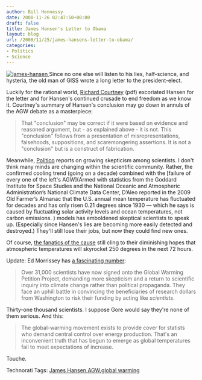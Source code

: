 ```yaml
---
author: Bill Hennessy
date: 2008-11-26 02:47:50+00:00
draft: false
title: James Hansen's Letter to Obama
layout: blog
url: /2008/11/25/james-hansens-letter-to-obama/
categories:
- Politics
- Science
---
```


[![james-hansen](https://hennessysview.com/wp-content/uploads/2008/11/james-hansen-thumb.jpg)
](https://hennessysview.com/wp-content/uploads/2008/11/james-hansen.jpg) Since no one else will listen to his lies, half-science, and hysteria, the old man of GISS wrote a long letter to the president-elect. 

 

Luckily for the rational world, [Richard Courtney](https://co2sceptics.com/attachments/ftp/Heansen-Obama_letter_comments.pdf) (pdf) excoriated Hansen for the letter and for Hansen's continued crusade to end freedom as we know it. Courtney's summary of Hansen's conclusion may go down in annuls of the AGW debate as a masterpiece:

 

>   
> 
> That "conclusion" may be correct if it were based on evidence and reasoned argument, but - as explained above - it is not. This "conclusion" follows from a presentation of misrepresentations, falsehoods, suppositions, and scaremongering assertions. It is not a "conclusion" but is a construct of fabrication.
> 
> 

 

Meanwhile, [Politico](https://www.politico.com/news/stories/1108/15938.html) reports on growing skepticism among scientists. I don't think many minds are changing within the scientific community. Rather, the confirmed cooling trend (going on a decade) combined with the [failure of every one of the left's AGW](Armed with statistics from the Goddard Institute for Space Studies and the National Oceanic and Atmospheric Administration’s National Climate Data Center, D’Aleo reported in the 2009 Old Farmer’s Almanac that the U.S. annual mean temperature has fluctuated for decades and has only risen 0.21 degrees since 1930 — which he says is caused by fluctuating solar activity levels and ocean temperatures, not carbon emissions.  ) models has emboldened skeptical scientists to speak up. (Especially since Hansen's lies are becoming more easily detected and destroyed.) They'll still lose their jobs, but now they could find new ones.

 

Of course, [the fanatics of the cause](https://www.washingtonmonthly.com/archives/individual/2008_11/015816.php) still cling to their diminishing hopes that atmospheric temperatures will skyrocket 250 degrees in the next 72 hours.

 

Update: Ed Morrissey has [a fascinating number](https://hotair.com/archives/2008/11/25/consensus-dissipating-on-global-warming/):

 

>   
> 
> Over 31,000 scientists have now signed onto the Global Warming Petition Project, demanding more skepticism and a return to scientific inquiry into climate change rather than political propaganda. They face an uphill battle in convincing the beneficiaries of research dollars from Washington to risk their funding by acting like _scientists_.
> 
> 

 

Thirty-one thousand scientists. I suppose Gore would say they're none of them serious. And this:

 

>   
> 
> The global-warming movement exists to provide cover for statists who demand central control over energy production. That's an inconvenient truth that has begun to emerge as global temperatures fail to meet expectations of increase. 
> 
> 

 

Touche. 

 

Technorati Tags: [James Hansen](https://technorati.com/tags/James%20Hansen),[AGW](https://technorati.com/tags/AGW),[global warming](https://technorati.com/tags/global%20warming)
